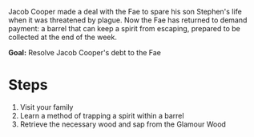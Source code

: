 Jacob Cooper made a deal with the Fae to spare his son Stephen's life when it was threatened by plague.  Now the Fae has returned to demand payment: a barrel that can keep a spirit from escaping, prepared to be collected at the end of the week.

**Goal:** Resolve Jacob Cooper's debt to the Fae

# Steps
1. Visit your family
2. Learn a method of trapping a spirit within a barrel
3. Retrieve the necessary wood and sap from the Glamour Wood